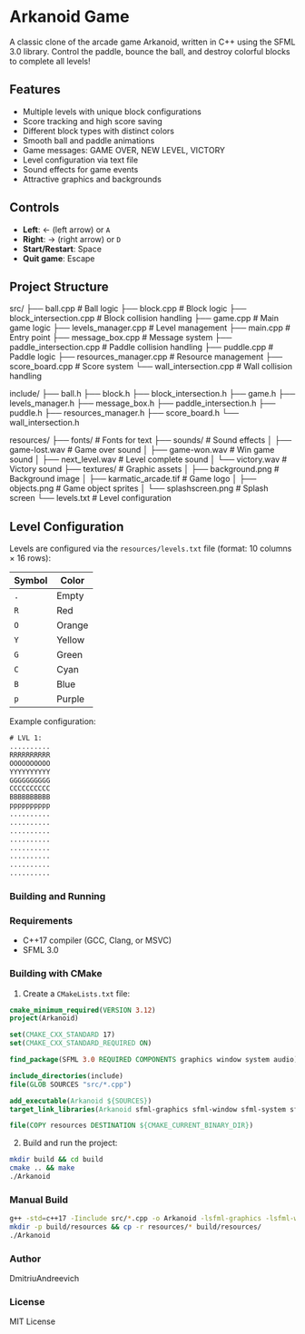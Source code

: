 # Arkanoid Game

A classic clone of the arcade game Arkanoid, written in C++ using the SFML 3.0 library. Control the paddle, bounce the ball, and destroy colorful blocks to complete all levels!

## Features
- Multiple levels with unique block configurations
- Score tracking and high score saving
- Different block types with distinct colors
- Smooth ball and paddle animations
- Game messages: GAME OVER, NEW LEVEL, VICTORY
- Level configuration via text file
- Sound effects for game events
- Attractive graphics and backgrounds

## Controls
- **Left**: ← (left arrow) or `A`
- **Right**: → (right arrow) or `D`
- **Start/Restart**: Space
- **Quit game**: Escape

## Project Structure
src/
├── ball.cpp              # Ball logic
├── block.cpp             # Block logic
├── block_intersection.cpp # Block collision handling
├── game.cpp              # Main game logic
├── levels_manager.cpp    # Level management
├── main.cpp              # Entry point
├── message_box.cpp       # Message system
├── paddle_intersection.cpp # Paddle collision handling
├── puddle.cpp            # Paddle logic
├── resources_manager.cpp # Resource management
├── score_board.cpp       # Score system
└── wall_intersection.cpp # Wall collision handling

include/
├── ball.h
├── block.h
├── block_intersection.h
├── game.h
├── levels_manager.h
├── message_box.h
├── paddle_intersection.h
├── puddle.h
├── resources_manager.h
├── score_board.h
└── wall_intersection.h

resources/
├── fonts/                # Fonts for text
├── sounds/               # Sound effects
│   ├── game-lost.wav     # Game over sound
│   ├── game-won.wav      # Win game sound
│   ├── next_level.wav    # Level complete sound
│   └── victory.wav       # Victory sound
├── textures/             # Graphic assets
│   ├── background.png    # Background image
│   ├── karmatic_arcade.tif # Game logo
│   ├── objects.png       # Game object sprites
│   └── splashscreen.png  # Splash screen
└── levels.txt            # Level configuration

## Level Configuration
Levels are configured via the `resources/levels.txt` file (format: 10 columns × 16 rows):

| Symbol | Color       |
|--------|------------|
| `.`    | Empty      |
| `R`    | Red        |
| `O`    | Orange     |
| `Y`    | Yellow     |
| `G`    | Green      |
| `C`    | Cyan       |
| `B`    | Blue       |
| `p`    | Purple     |

Example configuration:
```txt
# LVL 1:
..........
RRRRRRRRRR
OOOOOOOOOO
YYYYYYYYYY
GGGGGGGGGG
CCCCCCCCCC
BBBBBBBBBB
pppppppppp
..........
..........
..........
..........
..........
..........
..........
..........
```

### Building and Running

### Requirements
- C++17 compiler (GCC, Clang, or MSVC)
- SFML 3.0

### Building with CMake
1. Create a `CMakeLists.txt` file:
```cmake
cmake_minimum_required(VERSION 3.12)
project(Arkanoid)

set(CMAKE_CXX_STANDARD 17)
set(CMAKE_CXX_STANDARD_REQUIRED ON)

find_package(SFML 3.0 REQUIRED COMPONENTS graphics window system audio)

include_directories(include)
file(GLOB SOURCES "src/*.cpp")

add_executable(Arkanoid ${SOURCES})
target_link_libraries(Arkanoid sfml-graphics sfml-window sfml-system sfml-audio)

file(COPY resources DESTINATION ${CMAKE_CURRENT_BINARY_DIR})
```

2. Build and run the project:

```bash
mkdir build && cd build
cmake .. && make
./Arkanoid
```

### Manual Build
```bash
g++ -std=c++17 -Iinclude src/*.cpp -o Arkanoid -lsfml-graphics -lsfml-window -lsfml-system -lsfml-audio
mkdir -p build/resources && cp -r resources/* build/resources/
./Arkanoid
```

### Author
DmitriuAndreevich

### License
MIT License
